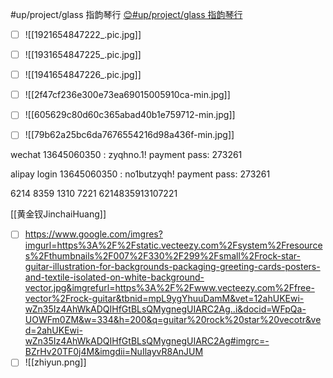 #up/project/glass 指韵琴行
[😊#up/project/glass 指韵琴行](http://47.111.95.20:6001/user/1/start/%23up%2Fproject%2Fglass%20%E6%8C%87%E9%9F%B5%E7%90%B4%E8%A1%8C)

- [ ] ![[1921654847222_.pic.jpg]]
- [ ] ![[1931654847225_.pic.jpg]]
- [ ] ![[1941654847226_.pic.jpg]]


- [ ] ![[2f47cf236e300e73ea69015005910ca-min.jpg]]
- [ ] ![[605629c80d60c365abad40b1e759712-min.jpg]]
- [ ] ![[79b62a25bc6da7676554216d98a436f-min.jpg]]

wechat
13645060350 : zyqhno.1!
payment pass: 273261

alipay login
13645060350 : no1butzyqh!
payment pass: 273261


6214 8359 1310 7221
6214835913107221

[[黄金钗JinchaiHuang]]
- [ ] https://www.google.com/imgres?imgurl=https%3A%2F%2Fstatic.vecteezy.com%2Fsystem%2Fresources%2Fthumbnails%2F007%2F330%2F299%2Fsmall%2Frock-star-guitar-illustration-for-backgrounds-packaging-greeting-cards-posters-and-textile-isolated-on-white-background-vector.jpg&imgrefurl=https%3A%2F%2Fwww.vecteezy.com%2Ffree-vector%2Frock-guitar&tbnid=mpL9ygYhuuDamM&vet=12ahUKEwi-wZn35Iz4AhWkADQIHfGtBLsQMygnegUIARC2Ag..i&docid=WFpQa-UOWFm0ZM&w=334&h=200&q=guitar%20rock%20star%20vecotr&ved=2ahUKEwi-wZn35Iz4AhWkADQIHfGtBLsQMygnegUIARC2Ag#imgrc=-BZrHv20TF0j4M&imgdii=NuIlayvR8AnJUM
- [ ] ![[zhiyun.png]]